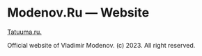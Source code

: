 # Modenov.Ru — Website

[Tatuuma.ru.](https://modenov.ru/)

Official website of Vladimir Modenov.
(c) 2023. All right reserved.
